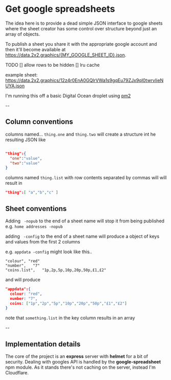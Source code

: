 # Get google spreadsheets

The idea here is to provide a dead simple JSON interface to google sheets where the sheet creator has some control over structure beyond just an array of objects.

To publish a sheet you share it with the appropriate google account and then it'll become available at
https://data.2x2.graphics/{MY_GOOGLE_SHEET_ID}.json.

TODO
 [] allow rows to be hidden
 [] lru cache

example sheet:
https://data.2x2.graphics/12z4r0EnA0GQIrVWa1s9gqEu79ZJx9ql0twrvIieNUYA.json

I'm running this off a basic Digital Ocean droplet using [pm2](https://pm2.keymetrics.io)

--

## Column conventions
columns named...
`thing.one` and `thing.two` will  create a structure int he resulting JSON like
```json

"thing":{
  "one":"value",
  "two":"value"
}
```

columns named `thing.list` with row contents separated by commas will
will result in 
```json
"thing":[ "a","b","c" ]
```

## Sheet conventions
Adding ` -nopub` to the end of a sheet name will stop it from being published
e.g. `home addresses -nopub`

adding ` -config` to the end of a sheet name will produce a object of keys and values from the first 2 columns

e.g.
`appdata -config`
might look like this..

```csv
"colour", "red"
"number",	"7"
"coins.list",	"1p,2p,5p,10p,20p,50p,£1,£2"
```

and will produce
```json
"appdata":{
  colour: "red",
  number: "7",
  coins: ["1p","2p","5p","10p","20p","50p","£1","£2"]
}
```

note that `something.list` in the key column results in an array

--

## Implementation details

The core of the project is an __express__ server with __helmet__ for a bit of security. Dealing with googles API is handled by the __google-spreadsheet__ npm module. As it stands there's not caching on the server, instead I'm Cloudflare.

